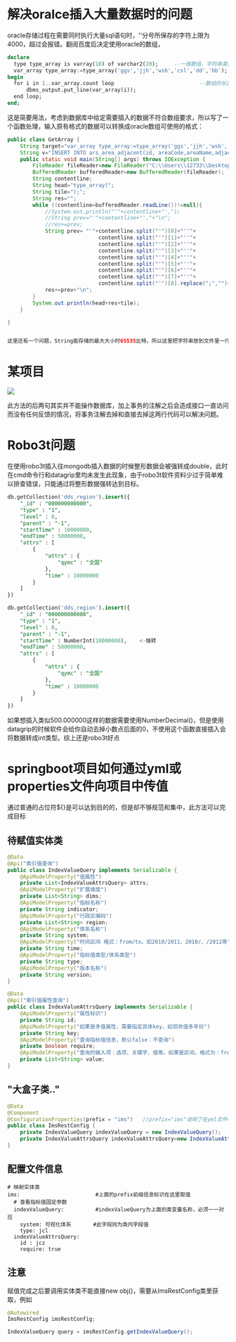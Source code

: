 # 解决oralce插入大量数据时的问题

oracle存储过程在需要同时执行大量sql语句时，''分号所保存的字符上限为4000，超过会报错。翻阅百度后决定使用oracle的数组，

```sql
declare   
  type type_array is varray(10) of varchar2(20);     --一维数组，字符串类型
  var_array type_array:=type_array('ggs','jjh','wsb','csl','dd','bb');   
begin   
  for i in 1..var_array.count loop                           --数组的长度用count
      dbms_output.put_line(var_array(i));   
  end loop;   
end;   
```

这是简要用法，考虑到数据库中给定需要插入的数据不符合数组要求，所以写了一个函数处理，输入原有格式的数据可以转换成oracle数组可使用的格式：

```java
public class GetArray {
    String target="var_array type_array:=type_array('ggs','jjh','wsb','csl','dd','bb');";
    String v="INSERT INTO ars_area_adjacent(id, areaCode,areaName,adjacentAreaCode,adjacentAreaName) VALUES(SEQ_ARS_HIBERNATE.NEXTVAL, '330500000000', '湖州市', '330100000000', '杭州市');";
    public static void main(String[] args) throws IOException {
        FileReader fileReader=new FileReader("C:\\Users\\12733\\Desktop\\sqlss.txt");
        BufferedReader bufferedReader=new BufferedReader(fileReader);
        String contentline;
        String head="type_array(";
        String tile=");";
        String res="";
        while ((contentline=bufferedReader.readLine())!=null){
            //System.out.println("'"+contentline+"',");
            //String prev="'"+contentline+"',"+"\n";
            //res+=prev;
            String prev= "'"+contentline.split("'")[0]+"''"+
                             contentline.split("'")[1]+"''"+
                             contentline.split("'")[2]+"''"+
                             contentline.split("'")[3]+"''"+
                             contentline.split("'")[4]+"''"+
                             contentline.split("'")[5]+"''"+
                             contentline.split("'")[6]+"''"+
                             contentline.split("'")[7]+"''"+
                             contentline.split("'")[8].replace(";","")+"',";
            res+=prev+"\n";
        }
        System.out.println(head+res+tile);
    }

}


这里还有一个问题，String能存储的最大大小时65535比特，所以这里把字符串放到文件里一行一行的读取。

```

# 某项目

![](E:\DistCode\TyporaLoad\项目经验.assets\微信截图_20200629141507.png)

此方法的后两句其实并不能操作数据库，加上事务的注解之后会造成接口一直访问而没有任何反馈的情况，将事务注解去掉和直接去掉这两行代码可以解决问题。

# Robo3t问题

在使用robo3t插入往mongodb插入数据的时候整形数据会被强转成double，此时在cmd命令行和datagrip里均未发生此现象，由于robo3t软件资料少过于简单难以排查错误，只能通过将整形数据强转达到目标。

```sql
db.getCollection('dds_region').insert({
    "_id" : "000000000000",
    "type" : "1",
    "level" : 0,
    "parent" : "-1",
    "startTime" : 10000000,
    "endTime" : 50000000,
    "attrs" : [ 
        {
            "attrs" : {
                "qymc" : "全国"
            },
            "time" : 10000000
        }
    ]
})

db.getCollection('dds_region').insert({
    "_id" : "000000000000",
    "type" : "1",
    "level" : 0,
    "parent" : "-1",
    "startTime" : NumberInt(10000000),    <-强转
    "endTime" : 50000000,
    "attrs" : [ 
        {
            "attrs" : {
                "qymc" : "全国"
            },
            "time" : 10000000
        }
    ]
})
```

如果想插入类似500.000000这样的数据需要使用NumberDecimal()，但是使用datagrip的时候软件会给你自动去掉小数点后面的0，不使用这个函数直接插入会将数据转成int类型。综上还是robo3t好点



# springboot项目如何通过yml或properties文件向项目中传值

通过普通的占位符${}是可以达到目的的，但是却不够规范和集中，此方法可以完成目标

## 待赋值实体类

```java
@Data
@Api("索引值查询")
public class IndexValueQuery implements Serializable {
    @ApiModelProperty("值属性")
    private List<IndexValueAttrsQuery> attrs;
    @ApiModelProperty("扩展维度")
    private List<String> dims;
    @ApiModelProperty("指标名称")
    private String indicator;
    @ApiModelProperty("行政区编码")
    private List<String> region;
    @ApiModelProperty("体系名称")
    private String system;
    @ApiModelProperty("时间区间 格式：from/to。如2010/2011、2010/、/2011等")
    private String time;
    @ApiModelProperty("指标值类型/体系类型")
    private String type;
    @ApiModelProperty("版本名称")
    private String version;
}

@Data
@Api("索引值属性查询")
public class IndexValueAttrsQuery implements Serializable {
    @ApiModelProperty("属性标识")
    private String id;
    @ApiModelProperty("如果是多值属性，需要指定具体key，如现状值多年份")
    private String key;
    @ApiModelProperty("查询指标值信息，默认false：不查询")
    private boolean require;
    @ApiModelProperty("查询的输入项：选项、关键字、值等。如果是区间，格式为：from/to")
    private List<String> value;
}
```

## "大盒子类.."

```java
@Data
@Component
@ConfigurationProperties(prefix = "ims")   //prefix="ims"说明了在yml文件中读取的位置
public class ImsRestConfig {
    private IndexValueQuery indexValueQuery = new IndexValueQuery();
    private IndexValueAttrsQuery indexValueAttrsQuery=new IndexValueAttrsQuery();
}
```

## 配置文件信息

```properties
# 映射实体类
ims:                        #上面的prefix前缀信息标识在这里取值
  # 查看指标值固定参数
  indexValueQuery:          #indexValueQuery为上面的类变量名称，必须一一对应
    system: 可视化体系       #此字段则为类内字段值
    type: jcl
  indexValueAttrsQuery:
    id : jcz
    require: true
```

## 注意

赋值完成之后要调用实体类不能直接new obj()，需要从ImsRestConfig类里获取，例如

```java
@Autowired
ImsRestConfig imsRestConfig;

IndexValueQuery query = imsRestConfig.getIndexValueQuery();
```



